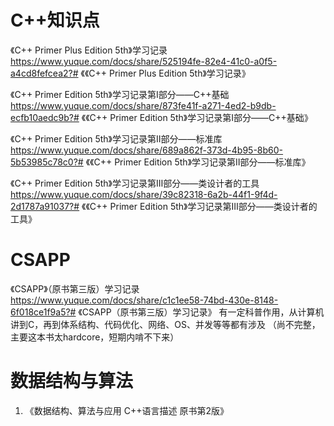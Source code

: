 # C++知识点
《C++ Primer Plus Edition 5th》学习记录
https://www.yuque.com/docs/share/525194fe-82e4-41c0-a0f5-a4cd8fefcea2?# 《《C++ Primer Plus Edition 5th》学习记录》


《C++ Primer Edition 5th》学习记录第Ⅰ部分——C++基础
https://www.yuque.com/docs/share/873fe41f-a271-4ed2-b9db-ecfb10aedc9b?# 《《C++ Primer Edition 5th》学习记录第Ⅰ部分——C++基础》

《C++ Primer Edition 5th》学习记录第Ⅱ部分——标准库
https://www.yuque.com/docs/share/689a862f-373d-4b95-8b60-5b53985c78c0?# 《《C++ Primer Edition 5th》学习记录第Ⅱ部分——标准库》

《C++ Primer Edition 5th》学习记录第Ⅲ部分——类设计者的工具
https://www.yuque.com/docs/share/39c82318-6a2b-44f1-9f4d-2d1787a91037?# 《《C++ Primer Edition 5th》学习记录第Ⅲ部分——类设计者的工具》

# CSAPP
《CSAPP》（原书第三版）学习记录
https://www.yuque.com/docs/share/c1c1ee58-74bd-430e-8148-6f018ce1f9a5?# 《CSAPP（原书第三版）学习记录》
有一定科普作用，从计算机讲到C，再到体系结构、代码优化、网络、OS、并发等等都有涉及
（尚不完整，主要这本书太hardcore，短期内啃不下来）

# 数据结构与算法
1. 《数据结构、算法与应用  C++语言描述  原书第2版》
